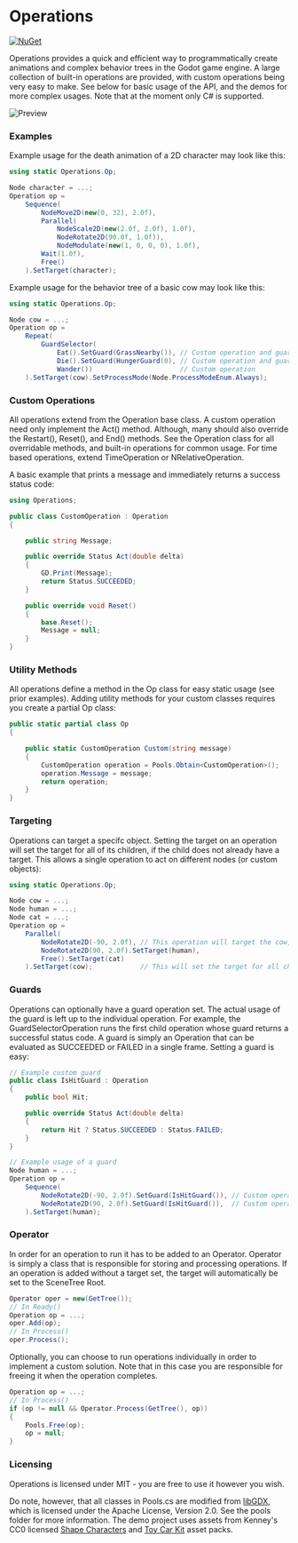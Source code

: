 # Operations
[![NuGet](https://img.shields.io/nuget/v/GodotOperations.svg)](https://www.nuget.org/packages/GodotOperations/)

Operations provides a quick and efficient way to programmatically create animations and complex behavior trees in the Godot game engine. A large collection of built-in operations are provided, with custom operations being very easy to make. See below for basic usage of the API, and the demos for more complex usages. Note that at the moment only C# is supported.

![Preview](https://i.imgur.com/HE5rFuH.gif)

### Examples
Example usage for the death animation of a 2D character may look like this:
```C#
using static Operations.Op;

Node character = ...;
Operation op =
    Sequence(
        NodeMove2D(new(0, 32), 2.0f),
        Parallel(
            NodeScale2D(new(2.0f, 2.0f), 1.0f),
            NodeRotate2D(90.0f, 1.0f)),
            NodeModulate(new(1, 0, 0, 0), 1.0f),
        Wait(1.0f),
        Free()
    ).SetTarget(character);
```

Example usage for the behavior tree of a basic cow may look like this:
```C#
using static Operations.Op;

Node cow = ...;
Operation op =
    Repeat(
        GuardSelector(
            Eat().SetGuard(GrassNearby()), // Custom operation and guard
            Die().SetGuard(HungerGuard(0), // Custom operation and guard
            Wander())                      // Custom operation
    ).SetTarget(cow).SetProcessMode(Node.ProcessModeEnum.Always);
```
### Custom Operations
All operations extend from the Operation base class. A custom operation need only implement the Act() method. Although, many should also override the Restart(), Reset(), and End() methods. See the Operation class for all overridable methods, and built-in operations for common usage. For time based operations, extend TimeOperation or NRelativeOperation.

A basic example that prints a message and immediately returns a success status code:
```C#
using Operations;

public class CustomOperation : Operation
{

    public string Message;

    public override Status Act(double delta)
    {
        GD.Print(Message);
        return Status.SUCCEEDED;
    }

    public override void Reset()
    {
        base.Reset();
        Message = null;
    }
}
```

### Utility Methods
All operations define a method in the Op class for easy static usage (see prior examples). Adding utility methods for your custom classes requires you create a partial Op class:
```C#
public static partial class Op
{

    public static CustomOperation Custom(string message)
    {
        CustomOperation operation = Pools.Obtain<CustomOperation>();
        operation.Message = message;
        return operation;
    }
}
```

### Targeting
Operations can target a specifc object. Setting the target on an operation will set the target for all of its children, if the child does not already have a target. This allows a single operation to act on different nodes (or custom objects):
```C#
using static Operations.Op;

Node cow = ...;
Node human = ...;
Node cat = ...;
Operation op =
    Parallel(
        NodeRotate2D(-90, 2.0f), // This operation will target the cow, since no target was specified
        NodeRotate2D(90, 2.0f).SetTarget(human),
        Free().SetTarget(cat)
    ).SetTarget(cow);            // This will set the target for all children that don't have a target
```
### Guards
Operations can optionally have a guard operation set. The actual usage of the guard is left up to the individual operation. For example, the GuardSelectorOperation runs the first child operation whose guard returns a successful status code. A guard is simply an Operation that can be evaluated as SUCCEEDED or FAILED in a single frame. Setting a guard is easy:
```C#
// Example custom guard
public class IsHitGuard : Operation
{
    public bool Hit;

    public override Status Act(double delta)
    {
        return Hit ? Status.SUCCEEDED : Status.FAILED;
    }
}

// Example usage of a guard
Node human = ...;
Operation op =
    Sequence(
        NodeRotate2D(-90, 2.0f).SetGuard(IsHitGuard()), // Custom operation guard
        NodeRotate2D(90, 2.0f).SetGuard(IsHitGuard()),  // Custom operation guard
    ).SetTarget(human);
```

### Operator
In order for an operation to run it has to be added to an Operator. Operator is simply a class that is responsible for storing and processing operations. If an operation is added without a target set, the target will automatically be set to the SceneTree Root.
```C#
Operator oper = new(GetTree());
// In Ready()
Operation op = ...;
oper.Add(op);
// In Process()
oper.Process();
```

Optionally, you can choose to run operations individually in order to implement a custom solution. Note that in this case you are responsible for freeing it when the operation completes.
```C#
Operation op = ...;
// In Process()
if (op != null && Operator.Process(GetTree(), op))
{
    Pools.Free(op);
    op = null;
}
```

### Licensing
Operations is licensed under MIT - you are free to use it however you wish.

Do note, however, that all classes in Pools.cs are modified from [libGDX](https://github.com/libgdx/libgdx), which is licensed under the Apache License, Version 2.0. See the pools folder for more information. The demo project uses assets from Kenney's CC0 licensed [Shape Characters](https://kenney.nl/assets/shape-characters) and [Toy Car Kit](https://kenney.nl/assets/toy-car-kit) asset packs.
